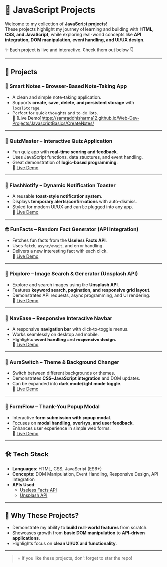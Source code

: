 # 🚀 JavaScript Projects

Welcome to my collection of **JavaScript projects**!  
These projects highlight my journey of learning and building with **HTML, CSS, and JavaScript**, while exploring real-world concepts like **API integration, DOM manipulation, event handling, and UI/UX design**.  

✨ Each project is live and interactive. Check them out below 👇  

---

## 📂 Projects

### 📝 Smart Notes – Browser-Based Note-Taking App
- A clean and simple note-taking application.  
- Supports **create, save, delete, and persistent storage** with `localStorage`.  
- Perfect for quick thoughts and to-do lists.  
🔗 [Live Demo]https://samraddhisharma12.github.io/Web-Dev-Projects/JavascriptBasics/CreateNotes/

---

### 🎯 QuizMaster – Interactive Quiz Application
- Fun quiz app with **real-time scoring and feedback**.  
- Uses JavaScript functions, data structures, and event handling.  
- Great demonstration of **logic-based programming**.  
🔗 [Live Demo](#) 

---

### 🔔 FlashNotify – Dynamic Notification Toaster
- A reusable **toast-style notification system**.  
- Displays **temporary alerts/confirmations** with auto-dismiss.  
- Styled for modern UI/UX and can be plugged into any app.  
🔗 [Live Demo](#)

---

### 🤓 FunFacts – Random Fact Generator (API Integration)
- Fetches fun facts from the **Useless Facts API**.  
- Uses `fetch`, `async/await`, and error handling.  
- Delivers a new interesting fact with each click.  
🔗 [Live Demo](#)

---

### 📸 Pixplore – Image Search & Generator (Unsplash API)
- Explore and search images using the **Unsplash API**.  
- Features **keyword search, pagination, and responsive grid layout**.  
- Demonstrates API requests, async programming, and UI rendering.  
🔗 [Live Demo](#) 

---

### 🧭 NavEase – Responsive Interactive Navbar
- A responsive **navigation bar** with click-to-toggle menus.  
- Works seamlessly on desktop and mobile.  
- Highlights **event handling** and **responsive design**.  
🔗 [Live Demo](#)

---

### 🎨 AuraSwitch – Theme & Background Changer
- Switch between different backgrounds or themes.  
- Demonstrates **CSS–JavaScript integration** and DOM updates.  
- Can be expanded into **dark mode/light mode toggle**.  
🔗 [Live Demo](#)

---

### 💌 FormFlow – Thank-You Popup Modal
- Interactive **form submission with popup modal**.  
- Focuses on **modal handling, overlays, and user feedback**.  
- Enhances user experience in simple web forms.  
🔗 [Live Demo](#) 
---

## 🛠️ Tech Stack
- **Languages**: HTML, CSS, JavaScript (ES6+)  
- **Concepts**: DOM Manipulation, Event Handling, Responsive Design, API Integration  
- **APIs Used**:  
  - [Useless Facts API](https://uselessfacts.jsph.pl/)  
  - [Unsplash API](https://unsplash.com/developers)  

---

## 🌟 Why These Projects?
- Demonstrate my ability to **build real-world features** from scratch.  
- Showcases growth from **basic DOM manipulation** to **API-driven applications**.  
- Highlights focus on **clean UI/UX and functionality**.  

---

> ⭐ If you like these projects, don’t forget to star the repo!

